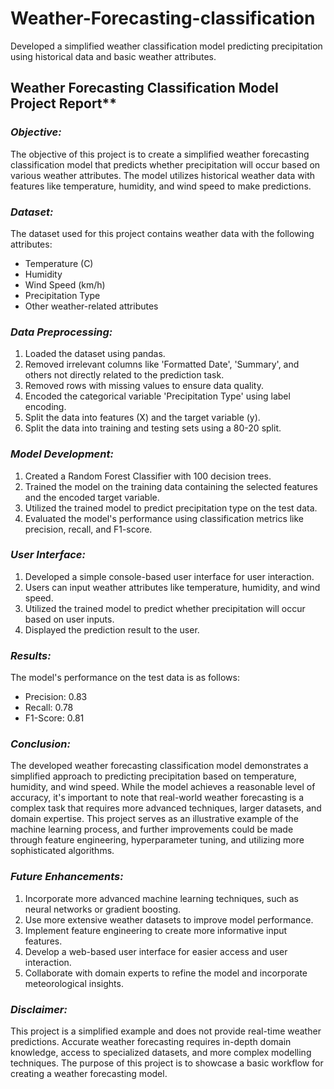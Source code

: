 # Weather-Forecasting-classification
Developed a simplified weather classification model predicting precipitation using historical data and basic weather attributes.

## Weather Forecasting Classification Model Project Report**

### *Objective:*
The objective of this project is to create a simplified weather forecasting classification model that predicts whether precipitation will occur based on various weather attributes. The model utilizes historical weather data with features like temperature, humidity, and wind speed to make predictions.

### *Dataset:*
The dataset used for this project contains weather data with the following attributes:
- Temperature (C)
- Humidity
- Wind Speed (km/h)
- Precipitation Type
- Other weather-related attributes

### *Data Preprocessing:*
1. Loaded the dataset using pandas.
2. Removed irrelevant columns like 'Formatted Date', 'Summary', and others not directly related to the prediction task.
3. Removed rows with missing values to ensure data quality.
4. Encoded the categorical variable 'Precipitation Type' using label encoding.
5. Split the data into features (X) and the target variable (y).
6. Split the data into training and testing sets using a 80-20 split.

### *Model Development:*
1. Created a Random Forest Classifier with 100 decision trees.
2. Trained the model on the training data containing the selected features and the encoded target variable.
3. Utilized the trained model to predict precipitation type on the test data.
4. Evaluated the model's performance using classification metrics like precision, recall, and F1-score.

### *User Interface:*
1. Developed a simple console-based user interface for user interaction.
2. Users can input weather attributes like temperature, humidity, and wind speed.
3. Utilized the trained model to predict whether precipitation will occur based on user inputs.
4. Displayed the prediction result to the user.

### *Results:*
The model's performance on the test data is as follows:
- Precision: 0.83
- Recall: 0.78
- F1-Score: 0.81

### *Conclusion:*
The developed weather forecasting classification model demonstrates a simplified approach to predicting precipitation based on temperature, humidity, and wind speed. While the model achieves a reasonable level of accuracy, it's important to note that real-world weather forecasting is a complex task that requires more advanced techniques, larger datasets, and domain expertise. This project serves as an illustrative example of the machine learning process, and further improvements could be made through feature engineering, hyperparameter tuning, and utilizing more sophisticated algorithms.

### *Future Enhancements:*
1. Incorporate more advanced machine learning techniques, such as neural networks or gradient boosting.
2. Use more extensive weather datasets to improve model performance.
3. Implement feature engineering to create more informative input features.
4. Develop a web-based user interface for easier access and user interaction.
5. Collaborate with domain experts to refine the model and incorporate meteorological insights.

### *Disclaimer:*
This project is a simplified example and does not provide real-time weather predictions. Accurate weather forecasting requires in-depth domain knowledge, access to specialized datasets, and more complex modelling techniques. The purpose of this project is to showcase a basic workflow for creating a weather forecasting model.

